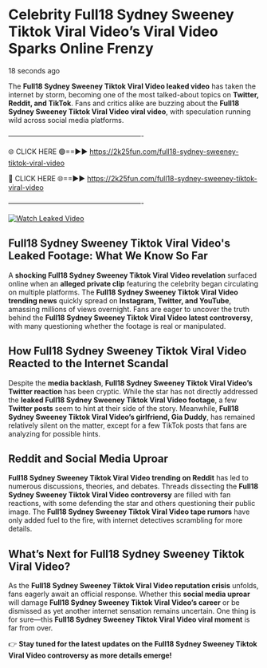 # Celebrity Full18 Sydney Sweeney Tiktok Viral Video’s Viral Video Sparks Online Frenzy

18 seconds ago

The **Full18 Sydney Sweeney Tiktok Viral Video leaked video** has taken the internet by storm, becoming one of the most talked-about topics on **Twitter, Reddit, and TikTok**. Fans and critics alike are buzzing about the **Full18 Sydney Sweeney Tiktok Viral Video viral video**, with speculation running wild across social media platforms.

———————————————————-

🌐 CLICK HERE 🟢==►► https://2k25fun.com/full18-sydney-sweeney-tiktok-viral-video

🔴 CLICK HERE 🌐==►► https://2k25fun.com/full18-sydney-sweeney-tiktok-viral-video

———————————————————-

[![Watch Leaked Video](https://miro.medium.com/v2/resize:fit:828/format:webp/1*cilzJN44JGOrTw9NJCrNHA.gif "Watch Leaked Video")](https://2k25fun.com/full18-sydney-sweeney-tiktok-viral-video)

## **Full18 Sydney Sweeney Tiktok Viral Video's Leaked Footage: What We Know So Far**  
A **shocking Full18 Sydney Sweeney Tiktok Viral Video revelation** surfaced online when an **alleged private clip** featuring the celebrity began circulating on multiple platforms. The **Full18 Sydney Sweeney Tiktok Viral Video trending news** quickly spread on **Instagram, Twitter, and YouTube**, amassing millions of views overnight. Fans are eager to uncover the truth behind the **Full18 Sydney Sweeney Tiktok Viral Video latest controversy**, with many questioning whether the footage is real or manipulated.  

## **How Full18 Sydney Sweeney Tiktok Viral Video Reacted to the Internet Scandal**  
Despite the **media backlash**, **Full18 Sydney Sweeney Tiktok Viral Video’s Twitter reaction** has been cryptic. While the star has not directly addressed the **leaked Full18 Sydney Sweeney Tiktok Viral Video footage**, a few **Twitter posts** seem to hint at their side of the story. Meanwhile, **Full18 Sydney Sweeney Tiktok Viral Video’s girlfriend, Gia Duddy**, has remained relatively silent on the matter, except for a few TikTok posts that fans are analyzing for possible hints.  

## **Reddit and Social Media Uproar**  
**Full18 Sydney Sweeney Tiktok Viral Video trending on Reddit** has led to numerous discussions, theories, and debates. Threads dissecting the **Full18 Sydney Sweeney Tiktok Viral Video controversy** are filled with fan reactions, with some defending the star and others questioning their public image. The **Full18 Sydney Sweeney Tiktok Viral Video tape rumors** have only added fuel to the fire, with internet detectives scrambling for more details.  

## **What’s Next for Full18 Sydney Sweeney Tiktok Viral Video?**  
As the **Full18 Sydney Sweeney Tiktok Viral Video reputation crisis** unfolds, fans eagerly await an official response. Whether this **social media uproar** will damage **Full18 Sydney Sweeney Tiktok Viral Video’s career** or be dismissed as yet another internet sensation remains uncertain. One thing is for sure—this **Full18 Sydney Sweeney Tiktok Viral Video viral moment** is far from over.  

👉 **Stay tuned for the latest updates on the Full18 Sydney Sweeney Tiktok Viral Video controversy as more details emerge!**  